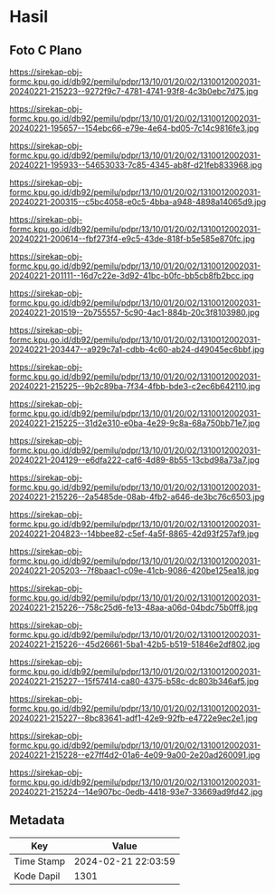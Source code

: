 # Hasil

## Foto C Plano

https://sirekap-obj-formc.kpu.go.id/db92/pemilu/pdpr/13/10/01/20/02/1310012002031-20240221-215223--9272f9c7-4781-4741-93f8-4c3b0ebc7d75.jpg

https://sirekap-obj-formc.kpu.go.id/db92/pemilu/pdpr/13/10/01/20/02/1310012002031-20240221-195657--154ebc66-e79e-4e64-bd05-7c14c9816fe3.jpg

https://sirekap-obj-formc.kpu.go.id/db92/pemilu/pdpr/13/10/01/20/02/1310012002031-20240221-195933--54653033-7c85-4345-ab8f-d21feb833968.jpg

https://sirekap-obj-formc.kpu.go.id/db92/pemilu/pdpr/13/10/01/20/02/1310012002031-20240221-200315--c5bc4058-e0c5-4bba-a948-4898a14065d9.jpg

https://sirekap-obj-formc.kpu.go.id/db92/pemilu/pdpr/13/10/01/20/02/1310012002031-20240221-200614--fbf273f4-e9c5-43de-818f-b5e585e870fc.jpg

https://sirekap-obj-formc.kpu.go.id/db92/pemilu/pdpr/13/10/01/20/02/1310012002031-20240221-201111--16d7c22e-3d92-41bc-b0fc-bb5cb8fb2bcc.jpg

https://sirekap-obj-formc.kpu.go.id/db92/pemilu/pdpr/13/10/01/20/02/1310012002031-20240221-201519--2b755557-5c90-4ac1-884b-20c3f8103980.jpg

https://sirekap-obj-formc.kpu.go.id/db92/pemilu/pdpr/13/10/01/20/02/1310012002031-20240221-203447--a929c7a1-cdbb-4c60-ab24-d49045ec6bbf.jpg

https://sirekap-obj-formc.kpu.go.id/db92/pemilu/pdpr/13/10/01/20/02/1310012002031-20240221-215225--9b2c89ba-7f34-4fbb-bde3-c2ec6b642110.jpg

https://sirekap-obj-formc.kpu.go.id/db92/pemilu/pdpr/13/10/01/20/02/1310012002031-20240221-215225--31d2e310-e0ba-4e29-9c8a-68a750bb71e7.jpg

https://sirekap-obj-formc.kpu.go.id/db92/pemilu/pdpr/13/10/01/20/02/1310012002031-20240221-204129--e6dfa222-caf6-4d89-8b55-13cbd98a73a7.jpg

https://sirekap-obj-formc.kpu.go.id/db92/pemilu/pdpr/13/10/01/20/02/1310012002031-20240221-215226--2a5485de-08ab-4fb2-a646-de3bc76c6503.jpg

https://sirekap-obj-formc.kpu.go.id/db92/pemilu/pdpr/13/10/01/20/02/1310012002031-20240221-204823--14bbee82-c5ef-4a5f-8865-42d93f257af9.jpg

https://sirekap-obj-formc.kpu.go.id/db92/pemilu/pdpr/13/10/01/20/02/1310012002031-20240221-205203--7f8baac1-c09e-41cb-9086-420be125ea18.jpg

https://sirekap-obj-formc.kpu.go.id/db92/pemilu/pdpr/13/10/01/20/02/1310012002031-20240221-215226--758c25d6-fe13-48aa-a06d-04bdc75b0ff8.jpg

https://sirekap-obj-formc.kpu.go.id/db92/pemilu/pdpr/13/10/01/20/02/1310012002031-20240221-215226--45d26661-5ba1-42b5-b519-51846e2df802.jpg

https://sirekap-obj-formc.kpu.go.id/db92/pemilu/pdpr/13/10/01/20/02/1310012002031-20240221-215227--15f57414-ca80-4375-b58c-dc803b346af5.jpg

https://sirekap-obj-formc.kpu.go.id/db92/pemilu/pdpr/13/10/01/20/02/1310012002031-20240221-215227--8bc83641-adf1-42e9-92fb-e4722e9ec2e1.jpg

https://sirekap-obj-formc.kpu.go.id/db92/pemilu/pdpr/13/10/01/20/02/1310012002031-20240221-215228--e27ff4d2-01a6-4e09-9a00-2e20ad260091.jpg

https://sirekap-obj-formc.kpu.go.id/db92/pemilu/pdpr/13/10/01/20/02/1310012002031-20240221-215224--14e907bc-0edb-4418-93e7-33669ad9fd42.jpg


## Metadata

| Key        | Value               |
| ---------- | ------------------- |
| Time Stamp | 2024-02-21 22:03:59 |
| Kode Dapil | 1301                |



